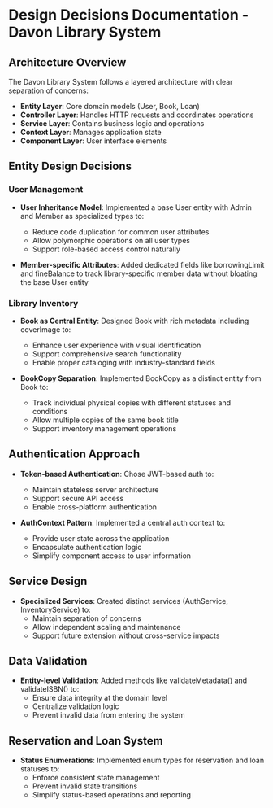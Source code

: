 # Design Decisions Documentation - Davon Library System

## Architecture Overview

The Davon Library System follows a layered architecture with clear separation of concerns:

- **Entity Layer**: Core domain models (User, Book, Loan)
- **Controller Layer**: Handles HTTP requests and coordinates operations
- **Service Layer**: Contains business logic and operations
- **Context Layer**: Manages application state
- **Component Layer**: User interface elements

## Entity Design Decisions

### User Management

- **User Inheritance Model**: Implemented a base User entity with Admin and Member as specialized types to:

  - Reduce code duplication for common user attributes
  - Allow polymorphic operations on all user types
  - Support role-based access control naturally

- **Member-specific Attributes**: Added dedicated fields like borrowingLimit and fineBalance to track library-specific member data without bloating the base User entity

### Library Inventory

- **Book as Central Entity**: Designed Book with rich metadata including coverImage to:

  - Enhance user experience with visual identification
  - Support comprehensive search functionality
  - Enable proper cataloging with industry-standard fields

- **BookCopy Separation**: Implemented BookCopy as a distinct entity from Book to:
  - Track individual physical copies with different statuses and conditions
  - Allow multiple copies of the same book title
  - Support inventory management operations

## Authentication Approach

- **Token-based Authentication**: Chose JWT-based auth to:

  - Maintain stateless server architecture
  - Support secure API access
  - Enable cross-platform authentication

- **AuthContext Pattern**: Implemented a central auth context to:
  - Provide user state across the application
  - Encapsulate authentication logic
  - Simplify component access to user information

## Service Design

- **Specialized Services**: Created distinct services (AuthService, InventoryService) to:
  - Maintain separation of concerns
  - Allow independent scaling and maintenance
  - Support future extension without cross-service impacts

## Data Validation

- **Entity-level Validation**: Added methods like validateMetadata() and validateISBN() to:
  - Ensure data integrity at the domain level
  - Centralize validation logic
  - Prevent invalid data from entering the system

## Reservation and Loan System

- **Status Enumerations**: Implemented enum types for reservation and loan statuses to:
  - Enforce consistent state management
  - Prevent invalid state transitions
  - Simplify status-based operations and reporting
